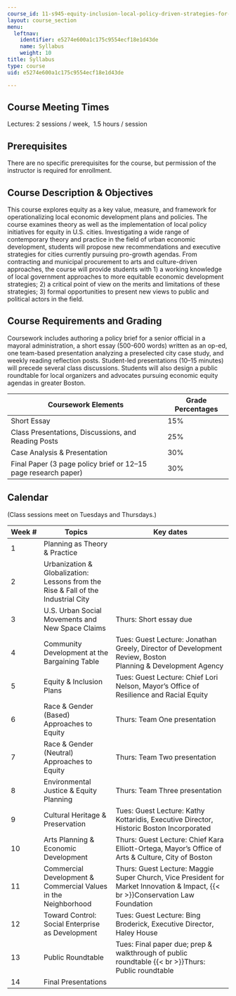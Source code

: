 ```yaml
---
course_id: 11-s945-equity-inclusion-local-policy-driven-strategies-for-economic-development-the-just-city-spring-2019
layout: course_section
menu:
  leftnav:
    identifier: e5274e600a1c175c9554ecf18e1d43de
    name: Syllabus
    weight: 10
title: Syllabus
type: course
uid: e5274e600a1c175c9554ecf18e1d43de

---
```


Course Meeting Times
--------------------

Lectures: 2 sessions / week,  1.5 hours / session

Prerequisites
-------------

There are no specific prerequisites for the course, but permission of the instructor is required for enrollment.

Course Description & Objectives
-------------------------------

This course explores equity as a key value, measure, and framework for operationalizing local economic development plans and policies. The course examines theory as well as the implementation of local policy initiatives for equity in U.S. cities. Investigating a wide range of contemporary theory and practice in the field of urban economic development, students will propose new recommendations and executive strategies for cities currently pursuing pro-growth agendas. From contracting and municipal procurement to arts and culture-driven approaches, the course will provide students with 1) a working knowledge of local government approaches to more equitable economic development strategies; 2) a critical point of view on the merits and limitations of these strategies; 3) formal opportunities to present new views to public and political actors in the field.

Course Requirements and Grading
-------------------------------

Coursework includes authoring a policy brief for a senior official in a mayoral administration, a short essay (500-600 words) written as an op-ed, one team-based presentation analyzing a preselected city case study, and weekly reading reflection posts. Student-led presentations (10–15 minutes) will precede several class discussions. Students will also design a public roundtable for local organizers and advocates pursuing economic equity agendas in greater Boston.

| Coursework Elements | Grade Percentages |
| --- | --- |
| Short Essay | 15% |
| Class Presentations, Discussions, and Reading Posts | 25% |
| Case Analysis & Presentation | 30% |
| Final Paper (3 page policy brief or 12–15 page research paper) | 30% 

Calendar
--------

(Class sessions meet on Tuesdays and Thursdays.)

| Week # | Topics | Key dates |
| --- | --- | --- |
| 1 | Planning as Theory & Practice | &nbsp; |
| 2 | Urbanization & Globalization: Lessons from the Rise & Fall of the Industrial City | &nbsp; |
| 3 | U.S. Urban Social Movements and New Space Claims | Thurs: Short essay due |
| 4 | Community Development at the Bargaining Table | Tues: Guest Lecture: Jonathan Greely, Director of Development Review, Boston Planning & Development Agency |
| 5 | Equity & Inclusion Plans | Tues: Guest Lecture: Chief Lori Nelson, Mayor’s Office of Resilience and Racial Equity |
| 6 | Race & Gender (Based) Approaches to Equity | Thurs: Team One presentation |
| 7 | Race & Gender (Neutral) Approaches to Equity | Thurs: Team Two presentation |
| 8 | Environmental Justice & Equity Planning | Thurs: Team Three presentation |
| 9 | Cultural Heritage & Preservation | Tues: Guest Lecture: Kathy Kottaridis, Executive Director, Historic Boston Incorporated |
| 10 | Arts Planning & Economic Development | Thurs: Guest Lecture: Chief Kara Elliott-Ortega, Mayor’s Office of Arts & Culture, City of Boston |
| 11 | Commercial Development & Commercial Values in the Neighborhood | Thurs: Guest Lecture: Maggie Super Church, Vice President for Market Innovation & Impact,  {{< br >}}Conservation Law Foundation |
| 12 | Toward Control: Social Enterprise as Development | Tues: Guest Lecture: Bing Broderick, Executive Director, Haley House |
| 13 | Public Roundtable | Tues: Final paper due; prep & walkthrough of public roundtable  {{< br >}}Thurs: Public roundtable |
| 14 | Final Presentations |